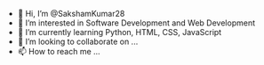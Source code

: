 - 👋 Hi, I’m @SakshamKumar28
- 👀 I’m interested in Software Development and  Web Development
- 🌱 I’m currently learning Python, HTML, CSS, JavaScript
- 💞️ I’m looking to collaborate on ...
- 📫 How to reach me ...

<!---
SakshamKumar28/SakshamKumar28 is a ✨ special ✨ repository because its `README.md` (this file) appears on your GitHub profile.
You can click the Preview link to take a look at your changes.
--->
